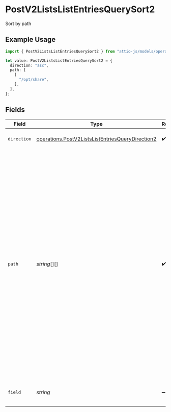 # PostV2ListsListEntriesQuerySort2

Sort by path

## Example Usage

```typescript
import { PostV2ListsListEntriesQuerySort2 } from "attio-js/models/operations/postv2listslistentriesquery.js";

let value: PostV2ListsListEntriesQuerySort2 = {
  direction: "asc",
  path: [
    [
      "/opt/share",
    ],
  ],
};
```

## Fields

| Field                                                                                                                                                                                                                                                                                                                                                                                                                                                                                                                                                                                                    | Type                                                                                                                                                                                                                                                                                                                                                                                                                                                                                                                                                                                                     | Required                                                                                                                                                                                                                                                                                                                                                                                                                                                                                                                                                                                                 | Description                                                                                                                                                                                                                                                                                                                                                                                                                                                                                                                                                                                              |
| -------------------------------------------------------------------------------------------------------------------------------------------------------------------------------------------------------------------------------------------------------------------------------------------------------------------------------------------------------------------------------------------------------------------------------------------------------------------------------------------------------------------------------------------------------------------------------------------------------- | -------------------------------------------------------------------------------------------------------------------------------------------------------------------------------------------------------------------------------------------------------------------------------------------------------------------------------------------------------------------------------------------------------------------------------------------------------------------------------------------------------------------------------------------------------------------------------------------------------- | -------------------------------------------------------------------------------------------------------------------------------------------------------------------------------------------------------------------------------------------------------------------------------------------------------------------------------------------------------------------------------------------------------------------------------------------------------------------------------------------------------------------------------------------------------------------------------------------------------- | -------------------------------------------------------------------------------------------------------------------------------------------------------------------------------------------------------------------------------------------------------------------------------------------------------------------------------------------------------------------------------------------------------------------------------------------------------------------------------------------------------------------------------------------------------------------------------------------------------- |
| `direction`                                                                                                                                                                                                                                                                                                                                                                                                                                                                                                                                                                                              | [operations.PostV2ListsListEntriesQueryDirection2](../../models/operations/postv2listslistentriesquerydirection2.md)                                                                                                                                                                                                                                                                                                                                                                                                                                                                                     | :heavy_check_mark:                                                                                                                                                                                                                                                                                                                                                                                                                                                                                                                                                                                       | The direction to sort the results by.                                                                                                                                                                                                                                                                                                                                                                                                                                                                                                                                                                    |
| `path`                                                                                                                                                                                                                                                                                                                                                                                                                                                                                                                                                                                                   | *string*[][]                                                                                                                                                                                                                                                                                                                                                                                                                                                                                                                                                                                             | :heavy_check_mark:                                                                                                                                                                                                                                                                                                                                                                                                                                                                                                                                                                                       | You may use the `path` property to traverse record reference attributes and parent records on list entries. `path` accepts an array of tuples where the first element of each tuple is the slug or ID of a list/object, and the second element is the slug or ID of an attribute on that list/object. The first element of the first tuple must correspond to the list or object that you are querying. For example, if you wanted to sort by the name of the parent record (a company) on a list with the slug "sales", you would pass the value `[['sales', 'parent_record'], ['companies', 'name']]`. |
| `field`                                                                                                                                                                                                                                                                                                                                                                                                                                                                                                                                                                                                  | *string*                                                                                                                                                                                                                                                                                                                                                                                                                                                                                                                                                                                                 | :heavy_minus_sign:                                                                                                                                                                                                                                                                                                                                                                                                                                                                                                                                                                                       | Which field on the value to sort by e.g. "last_name" on a name value.                                                                                                                                                                                                                                                                                                                                                                                                                                                                                                                                    |